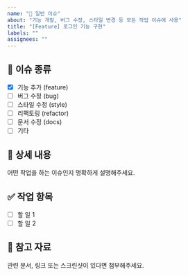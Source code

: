 ```yaml
---
name: "📝 일반 이슈"
about: "기능 개발, 버그 수정, 스타일 변경 등 모든 작업 이슈에 사용"
title: "[Feature] 로그인 기능 구현"
labels: ""
assignees: ""
---
```


## 📌 이슈 종류
- [x] 기능 추가 (feature)
- [ ] 버그 수정 (bug)
- [ ] 스타일 수정 (style)
- [ ] 리팩토링 (refactor)
- [ ] 문서 수정 (docs)
- [ ] 기타

## 🧾 상세 내용
어떤 작업을 하는 이슈인지 명확하게 설명해주세요.

## ✅ 작업 항목
- [ ] 할 일 1
- [ ] 할 일 2

## 📎 참고 자료
관련 문서, 링크 또는 스크린샷이 있다면 첨부해주세요.
